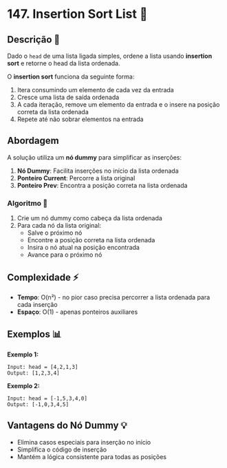 # 147. Insertion Sort List 🔗

## Descrição 📝

Dado o `head` de uma lista ligada simples, ordene a lista usando **insertion sort** e retorne o head da lista ordenada.

O **insertion sort** funciona da seguinte forma:
1. Itera consumindo um elemento de cada vez da entrada
2. Cresce uma lista de saída ordenada
3. A cada iteração, remove um elemento da entrada e o insere na posição correta da lista ordenada
4. Repete até não sobrar elementos na entrada

## Abordagem

A solução utiliza um **nó dummy** para simplificar as inserções:

1. **Nó Dummy**: Facilita inserções no início da lista ordenada
2. **Ponteiro Current**: Percorre a lista original
3. **Ponteiro Prev**: Encontra a posição correta na lista ordenada

### Algoritmo 🔄

1. Crie um nó dummy como cabeça da lista ordenada
2. Para cada nó da lista original:
   - Salve o próximo nó
   - Encontre a posição correta na lista ordenada
   - Insira o nó atual na posição encontrada
   - Avance para o próximo nó

## Complexidade ⚡

- **Tempo**: O(n²) - no pior caso precisa percorrer a lista ordenada para cada inserção
- **Espaço**: O(1) - apenas ponteiros auxiliares

## Exemplos 📊

**Exemplo 1:**
```
Input: head = [4,2,1,3]
Output: [1,2,3,4]
```

**Exemplo 2:**
```
Input: head = [-1,5,3,4,0]
Output: [-1,0,3,4,5]
```

## Vantagens do Nó Dummy 💡

- Elimina casos especiais para inserção no início
- Simplifica o código de inserção
- Mantém a lógica consistente para todas as posições